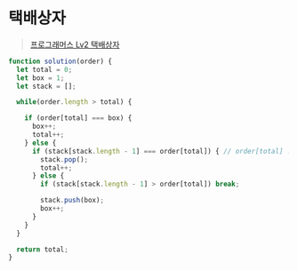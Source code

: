 # 택배상자

> [프로그래머스 Lv2 택배상자](https://school.programmers.co.kr/learn/courses/30/lessons/131704)

```js
function solution(order) {
  let total = 0;
  let box = 1;
  let stack = [];

  while(order.length > total) {

    if (order[total] === box) {
      box++;
      total++;
    } else {
      if (stack[stack.length - 1] === order[total]) { // order[total] !== box 내포되어있어요?
        stack.pop();
        total++;
      } else {
        if (stack[stack.length - 1] > order[total]) break;

        stack.push(box);
        box++;
      }
    }
  }

  return total;
}
```